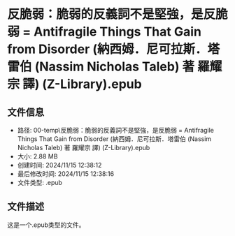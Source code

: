 ﻿# 反脆弱：脆弱的反義詞不是堅強，是反脆弱 = Antifragile Things That Gain from Disorder (納西姆．尼可拉斯．塔雷伯 (Nassim Nicholas Taleb) 著  羅耀宗 譯) (Z-Library).epub

## 文件信息
- 路径: 00-temp\反脆弱：脆弱的反義詞不是堅強，是反脆弱 = Antifragile Things That Gain from Disorder (納西姆．尼可拉斯．塔雷伯 (Nassim Nicholas Taleb) 著  羅耀宗 譯) (Z-Library).epub
- 大小: 2.88 MB
- 创建时间: 2024/11/15 12:38:12
- 最后修改时间: 2024/11/15 12:38:16
- 文件类型: .epub

## 文件描述
这是一个.epub类型的文件。


